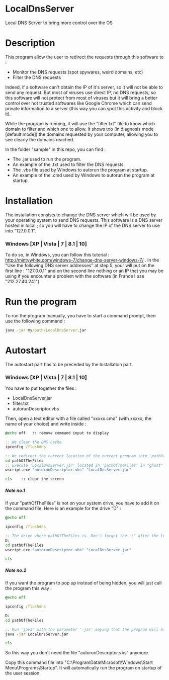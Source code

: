 # LocalDnsServer
Local DNS Server to bring more control over the OS

# Description

This program allow the user to redirect the requests through this software to :
* Monitor the DNS requests (spot spywares, weird domains, etc)
* Filter the DNS requests

Indeed, if a software can't obtain the IP of it's server, so it will not be able to send any request. But most of viruses use direct IP, no DNS requests, so this software will not protect from most of viruses but it will bring a better control over not trusted softwares like Google Chrome which can send private information to a server (this way you can spot this activity and block it).

While the program is running, it will use the "filter.txt" file to know which domain to filter and which one to allow. It shows too (in diagnosis mode [default mode]) the domains requested by your computer, allowing you to see clearly the domains reached.

In the folder "sample" in this repo, you can find :
* The .jar used to run the program.
* An example of the .txt used to filter the DNS requests.
* The .vbs file used by Windows to autorun the program at startup.
* An example of the .cmd used by Windows to autorun the program at startup.

# Installation

The installation consists to change the DNS server which will be used by your operating system to send DNS requests.
This software is a DNS server hosted in local ; so you will have to change the IP of the DNS server to use into "127.0.0.1".

### Windows [XP | Vista | 7 | 8.1 | 10]

To do so, in Windows, you can follow this tutorial : http://mintywhite.com/windows-7/change-dns-server-windows-7/ .
In the "Use the following DNS server addresses" at step 5, your will put on the first line : "127.0.0.1" and on the second line nothing or an IP that you may be using if you encounter a problem with the software (in France I use "212.27.40.241").

# Run the program

To run the program manually, you have to start a command prompt, then use the following command :
```cmd
java -jar my/path/LocalDnsServer.jar
```

# Autostart

The autostart part has to be preceded by the Installation part.

### Windows [XP | Vista | 7 | 8.1 | 10]

You have to put together the files :
* LocalDnsServer.jar
* filter.txt
* autorunDescriptor.vbs

Then, open a text editor with a file called "xxxxx.cmd" (with xxxxx, the name of your choice) and write inside :

```cmd
@echo off   :: remove command input to display

:: We clear the DNS Cache
ipconfig /flushdns

:: We redirect the current location of the current program into 'pathOfTheFiles'
cd pathOfTheFiles
:: Execute 'LocalDnsServer.jar' located in 'pathOfTheFiles' in "ghost" mode, thanks to 'autorunDescriptor.vbs'.
wscript.exe "autorunDescriptor.vbs" "LocalDnsServer.jar"

cls    :: clear the screen
```

##### Note no.1
If your "pathOfTheFiles" is not on your system drive, you have to add it on the command file.
Here is an example for the drive "D" :

```cmd
@echo off

ipconfig /flushdns

:: The drive where pathOfTheFiles is. Don't forget the ':' after the letter.
D:
cd pathOfTheFiles
wscript.exe "autorunDescriptor.vbs" "LocalDnsServer.jar"

cls
```

##### Note no.2
If you want the program to pop up instead of being hidden, you will just call the program this way :

```cmd
@echo off

ipconfig /flushdns

D:
cd pathOfTheFiles

:: Run 'java' with the parameter '-jar' saying that the program will have to execute a .jar.
java -jar LocalDnsServer.jar

cls
```

So this way you don't need the file "autorunDescriptor.vbs" anymore.

Copy this command file into "C:\ProgramData\Microsoft\Windows\Start Menu\Programs\Startup". It will automatically run the program on startup of the user session.
